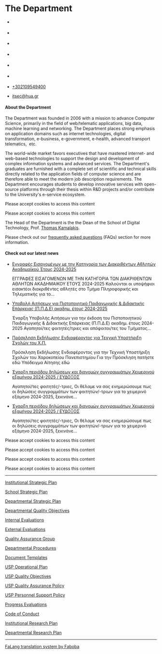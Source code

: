 The Department
===============
                               

*   [](https://www.facebook.com/ditharokopio)
*   [](https://www.youtube.com/channel/UCEHkYirpXF1nSLxDCrfDZ4A)
*   [](https://www.linkedin.com/company/77699385)
*   [](https://www.instagram.com/dithua)

*   [](https://dit.hua.gr/index.php/el/home-dit-gr)
*   [](https://dit.hua.gr/index.php/en/home-dit)

*   [+302109549400](tel:+302109549400)
*   [itsec@hua.gr](mailto:itsec@hua.gr)

#### About the Department

The Department was founded in 2006 with a mission to advance Computer Science, primarily in the field of web/telematic applications, big data, machine learning and networking. The Department places strong emphasis on application domains such as internet technologies, digital transformation, e-business, e-government, e-health, advanced transport telematics,  etc.

The world-wide market favors executives that have mastered internet- and web-based technologies to support the design and development of complex information systems and advanced services. The Department's graduates are furnished with a complete set of scientific and technical skills directly related to the application fields of computer science and are therefore able to meet the modern job description requirements. The Department encourages students to develop innovative services with open-source platforms through their thesis within R&D projects and/or contribute to the University's e-service ecosystem.

Please accept cookies to access this content

Please accept cookies to access this content

The Head of the Department is the the Dean of the School of Digital Technology, Prof. [Thomas Kamalakis](http://galaxy.hua.gr/~thkam).

Please check out our [frequently asked questions](https://dit.hua.gr/index.php/en/component/content/article/1726-faqs?catid=59:uncategorised&Itemid=375) (FAQs) section for more information.

[](https://eclass.hua.gr/)

[](http://opencourses.hua.gr/)

[](https://portal.hua.gr/)

[](https://mail.google.com/a/hua.gr)

[](https://estia.hua.gr/)

[](https://dit.hua.gr/index.php/en/study-abroad)

#### Check out our latest news  

*   [Εγγραφές Εισαγομένων με την Κατηγορία των Διακριθέντων Αθλητών Ακαδημαϊκού Έτους 2024-2025](https://dit.hua.gr/index.php/en/home-dit?view=article&id=1987:2024-2030&catid=73)
    
    ΕΓΓΡΑΦΕΣ ΕΙΣΑΓΟΜΕΝΩΝ ΜΕ ΤΗΝ ΚΑΤΗΓΟΡΙΑ ΤΩΝ ΔΙΑΚΡΙΘΕΝΤΩΝ ΑΘΛΗΤΩΝ ΑΚΑΔΗΜΑΙΚΟΥ ΕΤΟΥΣ 2024-2025 Καλούνται οι υποψήφιοι εισακτέοι διακριθέντες αθλητές στο Τμήμα Πληροφορικής και Τηλεματικής για το...
    
*   [Υποβολή Αιτήσεων για Πιστοποιητικό Παιδαγωγικής & Διδακτικής Επάρκειας (Π.Π.Δ.Ε) ακαδημ. έτους 2024-2025](https://dit.hua.gr/index.php/en/home-dit?view=article&id=1986:ppde-2024-2025&catid=73)
    
    Έναρξη Υποβολής Αιτήσεων για την έκδοση του Πιστοποιητικού Παιδαγωγικής & Διδακτικής Επάρκειας (Π.Π.Δ.Ε) ακαδημ. έτους 2024-2025 Αγαπητοί/τες φοιτητές/τριες και απόφοιτοι/τες του Τμήματος...
    
*   [Πρόσκληση Εκδήλωσης Ενδιαφέροντος για Τεχνική Υποστήριξη Σχολών του Χ.Π.](https://dit.hua.gr/index.php/en/home-dit?view=article&id=1978:2024-10-22-11-54-23&catid=73)
    
    Πρόσκληση Εκδήλωσης Ενδιαφέροντος για την Τεχνική Υποστήριξη Σχολών του Χαροκοπείου Πανεπιστημίου Για την Πρόσκληση πατήστε εδώ Υπόδειγμα Αίτησης εδώ
    
*   [Έναρξη περιόδου δηλώσεων και διανομών συγγραμμάτων Χειμερινού εξαμήνου 2024-2025 / ΕΥΔΟΞΟΣ](https://dit.hua.gr/index.php/en/home-dit?view=article&id=1976:2024-2028&catid=73)
    
    Αγαπητοί/τες φοιτητές/-τριες, Οι θέλαμε να σας ενημερώσουμε πως οι δηλώσεις συγγραμμάτων των φοιτητών/-τριων για το χειμερινό εξάμηνο 2024-2025, ξεκινάνε...
    
*   [Έναρξη περιόδου δηλώσεων και διανομών συγγραμμάτων Χειμερινού εξαμήνου 2024-2025 / ΕΥΔΟΞΟΣ](https://dit.hua.gr/index.php/en/home-dit?view=article&id=1975:2024-2027&catid=73)
    
    Αγαπητοί/τες φοιτητές/-τριες, Οι θέλαμε να σας ενημερώσουμε πως οι δηλώσεις συγγραμμάτων των φοιτητών/-τριων για το χειμερινό εξάμηνο 2024-2025, ξεκινάνε...
    

[](https://www.dit.hua.gr/images/kanonismos.pdf)

[](https://dit.hua.gr/index.php/en/faq)

[](https://dit.hua.gr/images/2023/first_year_enrollment.pdf)

[](https://dit.hua.gr/index.php/en/student-advisor)

[](https://dit.hua.gr/index.php/en/student-complaints)

[](https://www.facebook.com/ditharokopio)

[](https://www.linkedin.com/company/77699385)

[](https://www.instagram.com/dithua)

[](https://www.youtube.com/channel/UCEHkYirpXF1nSLxDCrfDZ4A)

Please accept cookies to access this content

Please accept cookies to access this content

Please accept cookies to access this content

Please accept cookies to access this content

[](https://msc.dit.hua.gr/)

* * *

[Institutional Strategic Plan](https://www.hua.gr/strategy-plan-2021-2024/)

[School Strategic Plan](https://dit.hua.gr/images/2024/%CE%95%CF%80%CE%AD%CE%BA%CF%84%CE%B1%CF%83%CE%B7_%CF%84%CE%B7%CF%82_%CE%A3%CF%87%CE%BF%CE%BB%CE%AE%CF%82_%CE%A8%CE%B7%CF%86%CE%B9%CE%B1%CE%BA%CE%AE%CF%82_%CE%A4%CE%B5%CF%87%CE%BD%CE%BF%CE%BB%CE%BF%CE%B3%CE%AF%CE%B1%CF%82_v2.0.pdf)

[Departmental Strategic Plan](https://dit.hua.gr/images/2024/%CE%A3%CF%84%CF%81%CE%B1%CF%84%CE%B7%CE%B3%CE%B9%CE%BA%CF%8C%CF%82_%CE%A3%CF%87%CE%B5%CE%B4%CE%B9%CE%B1%CF%83%CE%BC%CF%8C%CF%82_%CE%A4%CE%A0%CE%A4_2024-2028.pdf)

[Departmental Quality Objectives](https://dit.hua.gr/images/2024/%CE%A3%CF%84%CE%BF%CF%87%CE%BF%CE%B8%CE%B5%CF%83%CE%AF%CE%B1.pdf)

[Internal Evaluations](https://dit.hua.gr/index.php/en/internal-evaluation)

[External Evaluations](https://dit.hua.gr/index.php/en/external-audits)

[Quality Assurance Group](https://dit.hua.gr/index.php/en/qa-committee)

[Departmental Procedures](https://dit.hua.gr/index.php/en/procedures)

[Document Templates](https://dit.hua.gr/index.php/en/?Itemid=192)

[USP Operational Plan](https://dit.hua.gr/images/2024/%CE%A01.2_%CE%95%CF%80%CE%B9%CF%87%CE%B5%CE%B9%CF%81%CE%B7%CF%83%CE%B9%CE%B1%CE%BA%CF%8C_%CF%83%CF%87%CE%AD%CE%B4%CE%B9%CE%BF_%CF%84%CE%B5%CF%84%CF%81%CE%B1%CE%B5%CF%84%CE%AF%CE%B1%CF%82_%CF%84%CE%BF%CF%85_%CE%A0%CE%A0%CE%A3_.pdf)

[USP Quality Objectives](https://dit.hua.gr/images/2024/%CE%A01.4_%CE%A3%CF%84%CE%BF%CF%87%CE%BF%CE%B8%CE%B5%CF%83%CE%AF%CE%B1_%CE%A0%CE%BF%CE%B9%CF%8C%CF%84%CE%B7%CF%84%CE%B1%CF%82_%CE%A0%CE%A0%CE%A3.pdf)

[USP Quality Assurance Policy](https://dit.hua.gr/images/2024/%CE%A0%CE%BF%CE%BB%CE%B9%CF%84%CE%B9%CE%BA%CE%AE%CE%A0%CE%BF%CE%B9%CF%8C%CF%84%CE%B7%CF%84%CE%B1%CF%82%CE%A0%CE%A0%CE%A3.pdf)

[USP Personnel Support Policy](https://dit.hua.gr/images/2024/%CE%A0%CE%BF%CE%BB%CE%B9%CF%84%CE%B9%CE%BA%CE%AE%CE%A5%CF%80%CE%BF%CF%83%CF%84%CE%AE%CF%81%CE%B9%CE%BE%CE%B7%CF%82%CE%A0%CE%A0%CE%A3.pdf)

[Progress Evaluations](https://dit.hua.gr/index.php/en/home-dit?view=article&id=1981:interim-progress-evaluations&catid=59:uncategorised)

[Code of Conduct](https://dit.hua.gr/images/2024/%CE%9A%CF%8E%CE%B4%CE%B9%CE%BA%CE%B1%CF%82%CE%94%CE%B5%CE%BF%CE%BD%CF%84%CE%BF%CE%BB%CE%BF%CE%B3%CE%AF%CE%B1%CF%82.pdf)

[Institutional Research Plan](https://dit.hua.gr/images/2024/%CE%A3%CF%84%CF%81%CE%B1%CF%84%CE%B7%CE%B3%CE%B9%CE%BA%CE%BF%CC%81-%CE%A3%CF%87%CE%B5%CC%81%CE%B4%CE%B9%CE%BF-%CE%95%CC%81%CF%81%CE%B5%CF%85%CE%BD%CE%B1%CF%82-%CE%A7%CE%B1%CF%81%CE%BF%CE%BA%CE%BF%CF%80%CE%B5%CE%B9%CC%81%CE%BF%CF%85-%CE%A0%CE%B1%CE%BD%CE%B5%CF%80%CE%B9%CF%83%CF%84%CE%B7%CE%BC%CE%B9%CC%81%CE%BF%CF%85-2024-2028-1.pdf)

[Departmental Research Plan](https://dit.hua.gr/images/2024/%CE%A3%CF%84%CF%81%CE%B1%CF%84%CE%B7%CE%B3%CE%B9%CE%BA%CE%B7%CC%81-%CE%95%CC%81%CF%81%CE%B5%CF%85%CE%BD%CE%B1%CF%82-%CE%A4%CE%BC%CE%B7%CC%81%CE%BC%CE%B1-%CE%A0%CE%BB%CE%B7%CF%81%CE%BF%CF%86%CE%BF%CF%81%CE%B9%CE%BA%CE%B7%CC%81%CF%82-%CE%BA%CE%B1%CE%B9-%CE%A4%CE%B7%CE%BB%CE%B5%CE%BC%CE%B1%CF%84%CE%B9%CE%BA%CE%B7%CC%81%CF%82.pdf)

* * *

[FaLang translation system by Faboba](http://www.faboba.com/ "Faboba : Création de composantJoomla")

[](https://dit.hua.gr/index.php/en/home-dit#)